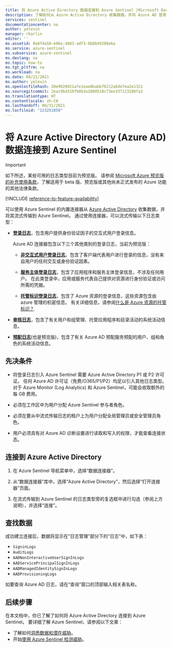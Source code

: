 ```yaml
---
title: 将 Azure Active Directory 数据连接到 Azure Sentinel |Microsoft Docs
description: 了解如何从 Azure Active Directory 收集数据，并将 Azure AD 登录、审核和预配日志流式传输到 Azure Sentinel。
services: sentinel
documentationcenter: na
author: yelevin
manager: rkarlin
editor: ''
ms.assetid: 0a8f4a58-e96a-4883-adf3-6b8b49208e6a
ms.service: azure-sentinel
ms.subservice: azure-sentinel
ms.devlang: na
ms.topic: how-to
ms.tgt_pltfrm: na
ms.workload: na
ms.date: 04/21/2021
ms.author: yelevin
ms.openlocfilehash: 20e9920921afe1eae8babb76212a6de7ea2e1321
ms.sourcegitcommit: 2eac9bd319fb8b3a1080518c73ee337123286fa2
ms.translationtype: HT
ms.contentlocale: zh-CN
ms.lasthandoff: 08/31/2021
ms.locfileid: "123251858"
---
```

# <a name="connect-azure-active-directory-azure-ad-data-to-azure-sentinel"></a>将 Azure Active Directory (Azure AD) 数据连接到 Azure Sentinel

> [!IMPORTANT]
> 如下所述，某些可用的日志类型目前为预览版。 请参阅 [Microsoft Azure 预览版的补充使用条款](https://azure.microsoft.com/support/legal/preview-supplemental-terms/)，了解适用于 beta 版、预览版或其他尚未正式发布的 Azure 功能的其他法律条款。

[!INCLUDE [reference-to-feature-availability](includes/reference-to-feature-availability.md)]

可以使用 Azure Sentinel 的内置连接器从 [Azure Active Directory](../active-directory/fundamentals/active-directory-whatis.md) 收集数据，并将其流式传输到 Azure Sentinel。 通过使用连接器，可以流式传输以下日志类型：

- [**登录日志**](../active-directory/reports-monitoring/concept-all-sign-ins.md)，包含用户提供身份验证因子的交互式用户登录信息。

    Azure AD 连接器包含以下三个其他类别的登录日志，当前为预览版：
    
    - [**非交互式用户登录日志**](../active-directory/reports-monitoring/concept-all-sign-ins.md#non-interactive-user-sign-ins)，包含了客户端代表用户进行登录的信息，没有来自用户的任何交互或身份验证因素。
    
    - [**服务主体登录日志**](../active-directory/reports-monitoring/concept-all-sign-ins.md#service-principal-sign-ins)，包含了应用程序和服务主体登录信息，不涉及任何用户。 在此类登录中，应用或服务代表自己提供对资源进行身份验证或访问所需的凭据。
    
    - [**托管标识登录日志**](../active-directory/reports-monitoring/concept-all-sign-ins.md#managed-identity-for-azure-resources-sign-ins)，包含了 Azure 资源的登录信息，这些资源包含由 azure 管理的机密信息。 有关详细信息，请参阅[什么是 Azure 资源的托管标识？](../active-directory/managed-identities-azure-resources/overview.md)

- [**审核日志**](../active-directory/reports-monitoring/concept-audit-logs.md)，包含了有关用户和组管理、托管应用程序和目录活动的系统活动信息。

- [**预配日志**](../active-directory/reports-monitoring/concept-provisioning-logs.md)(也是预览版)，包含了有关 Azure AD 预配服务预配的用户、组和角色的系统活动信息。 


## <a name="prerequisites"></a>先决条件

- 将登录日志引入 Azure Sentinel 需要 Azure Active Directory P1 或 P2 许可证。 任何 Azure AD 许可证（免费/O365/P1/P2）均足以引入其他日志类型。 对于 Azure Monitor (Log Analytics) 和 Azure Sentinel，可能会收取额外的每 GB 费用。

- 必须在工作区中为用户分配 Azure Sentinel 参与者角色。

- 必须在要从中流式传输日志的租户上为用户分配全局管理员或安全管理员角色。

- 用户必须具有对 Azure AD 诊断设置进行读取和写入的权限，才能查看连接状态。 

## <a name="connect-to-azure-active-directory"></a>连接到 Azure Active Directory

1. 在 Azure Sentinel 导航菜单中，选择“数据连接器”。

1. 从“数据连接器”库中，选择“Azure Active Directory”，然后选择“打开连接器”页面。

1. 在流式传输到 Azure Sentinel 的日志类型旁的复选框中进行勾选（参阅上方说明），并选择“连接”。

## <a name="find-your-data"></a>查找数据

成功建立连接后，数据将显示在“日志管理”部分下的“日志”中，如下表：

- `SigninLogs`
- `AuditLogs`
- `AADNonInteractiveUserSignInLogs`
- `AADServicePrincipalSignInLogs`
- `AADManagedIdentitySignInLogs`
- `AADProvisioningLogs`

如要查询 Azure AD 日志，请在“查询”窗口的顶部输入相关表名称。

## <a name="next-steps"></a>后续步骤
在本文档中，你已了解了如何将 Azure Active Directory 连接到 Azure Sentinel。 要详细了解 Azure Sentinel，请参阅以下文章：
- 了解如何[洞悉数据和潜在威胁](get-visibility.md)。
- 开始[使用 Azure Sentinel 检测威胁](detect-threats-built-in.md)。
